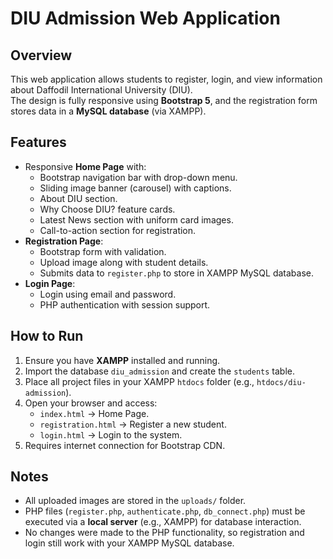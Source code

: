 # DIU Admission Web Application

## Overview
This web application allows students to register, login, and view information about Daffodil International University (DIU).  
The design is fully responsive using **Bootstrap 5**, and the registration form stores data in a **MySQL database** (via XAMPP).

## Features
- Responsive **Home Page** with:
  - Bootstrap navigation bar with drop-down menu.
  - Sliding image banner (carousel) with captions.
  - About DIU section.
  - Why Choose DIU? feature cards.
  - Latest News section with uniform card images.
  - Call-to-action section for registration.
- **Registration Page**:
  - Bootstrap form with validation.
  - Upload image along with student details.
  - Submits data to `register.php` to store in XAMPP MySQL database.
- **Login Page**:
  - Login using email and password.
  - PHP authentication with session support.

## How to Run
1. Ensure you have **XAMPP** installed and running.
2. Import the database `diu_admission` and create the `students` table.
3. Place all project files in your XAMPP `htdocs` folder (e.g., `htdocs/diu-admission`).
4. Open your browser and access:
   - `index.html` → Home Page.
   - `registration.html` → Register a new student.
   - `login.html` → Login to the system.
5. Requires internet connection for Bootstrap CDN.

## Notes
- All uploaded images are stored in the `uploads/` folder.
- PHP files (`register.php`, `authenticate.php`, `db_connect.php`) must be executed via a **local server** (e.g., XAMPP) for database interaction.
- No changes were made to the PHP functionality, so registration and login still work with your XAMPP MySQL database.
